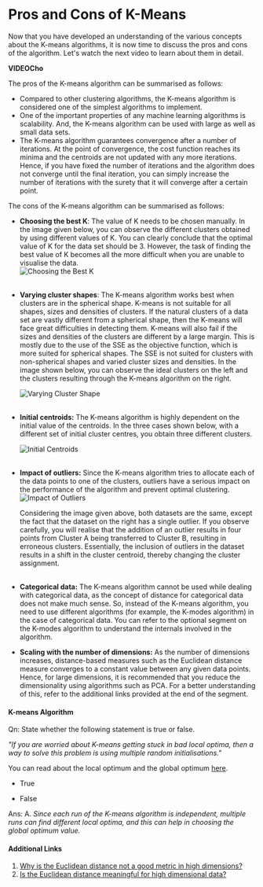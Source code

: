 # Pros and Cons of K-Means

Now that you have developed an understanding of the various concepts about the K-means algorithms, it is now time to discuss the pros and cons of the algorithm. Let's watch the next video to learn about them in detail.

**VIDEOCho**

The pros of the K-means algorithm can be summarised as follows:

-   Compared to other clustering algorithms, the K-means algorithm is considered one of the simplest algorithms to implement.
-   One of the important properties of any machine learning algorithms is scalability. And, the K-means algorithm can be used with large as well as small data sets.
-   The K-means algorithm guarantees convergence after a number of iterations. At the point of convergence, the cost function reaches its minima and the centroids are not updated with any more iterations. Hence, if you have fixed the number of iterations and the algorithm does not converge until the final iteration, you can simply increase the number of iterations with the surety that it will converge after a certain point. 
    

The cons of the K-means algorithm can be summarised as follows:

-   **Choosing the best K**: The value of K needs to be chosen manually. In the image given below, you can observe the different clusters obtained by using different values of K. You can clearly conclude that the optimal value of K for the data set should be 3. However, the task of finding the best value of K becomes all the more difficult when you are unable to visualise the data.  
    ![Choosing the Best K](https://i.ibb.co/0VB5Sjb/Choosing-the-Best-K.png)  
     
-   **Varying cluster shapes**: The K-means algorithm works best when clusters are in the spherical shape. K-means is not suitable for all shapes, sizes and densities of clusters. If the natural clusters of a data set are vastly different from a spherical shape, then the K-means will face great difficulties in detecting them. K-means will also fail if the sizes and densities of the clusters are different by a large margin. This is mostly due to the use of the SSE as the objective function, which is more suited for spherical shapes. The SSE is not suited for clusters with non-spherical shapes and varied cluster sizes and densities. In the image shown below, you can observe the ideal clusters on the left and the clusters resulting through the K-means algorithm on the right. 
    
    ![Varying Cluster Shape](https://i.ibb.co/yXD8DYV/Varying-Cluster-Shape.png)  
     
-   **Initial centroids:** The K-means algorithm is highly dependent on the initial value of the centroids. In the three cases shown below, with a different set of initial cluster centres, you obtain three different clusters.
    
    ![Initial Centroids](https://i.ibb.co/5MYj9Mp/Initial-Centroids.png)  
     
-   **Impact of outliers:** Since the K-means algorithm tries to allocate each of the data points to one of the clusters, outliers have a serious impact on the performance of the algorithm and prevent optimal clustering.  
    ![Impact of Outliers](https://i.ibb.co/B2dHVbs/Impact-of-Outliers.png)  
      
    Considering the image given above, both datasets are the same, except the fact that the dataset on the right has a single outlier. If you observe carefully, you will realise that the addition of an outlier results in four points from Cluster A being transferred to Cluster B, resulting in erroneous clusters. Essentially, the inclusion of outliers in the dataset results in a shift in the cluster centroid, thereby changing the cluster assignment.   
     
-   **Categorical data:** The K-means algorithm cannot be used while dealing with categorical data, as the concept of distance for categorical data does not make much sense. So, instead of the K-means algorithm, you need to use different algorithms (for example, the K-modes algorithm) in the case of categorical data. You can refer to the optional segment on the K-modes algorithm to understand the internals involved in the algorithm.
    
-   **Scaling with the number of dimensions:** As the number of dimensions increases, distance-based measures such as the Euclidean distance measure converges to a constant value between any given data points. Hence, for large dimensions, it is recommended that you reduce the dimensionality using algorithms such as PCA. For a better understanding of this, refer to the additional links provided at the end of the segment.

#### K-means Algorithm

Qn: State whether the following statement is true or false.

*"If you are worried about K-means getting stuck in bad local optima, then a way to solve this problem is using multiple random initialisations."*

You can read about the local optimum and the global optimum [here](https://en.wikipedia.org/wiki/Local_optimum).

- True

- False

Ans: A. *Since each run of the K-means algorithm is independent, multiple runs can find different local optima, and this can help in choosing the global optimum value.*

#### Additional Links

1.  [Why is the Euclidean distance not a good metric in high dimensions?](https://stats.stackexchange.com/questions/99171/why-is-euclidean-distance-not-a-good-metric-in-high-dimensions)
2.  [Is the Euclidean distance meaningful for high dimensional data?](https://indico.io/blog/is-euclidean-distance-meaningful-for-high-dimensional-data/#:~:text=At%20high%20dimensions%2C%20Euclidean%20distance%20loses%20pretty%20much%20all%20meaning.&text=Basically%20once%20you%20get%20up,not%20infinity%2C%20but%20a%20constant.)